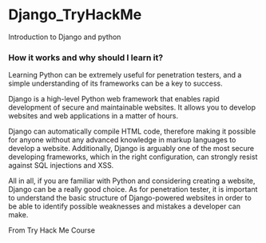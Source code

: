 # Django_TryHackMe
Introduction to Django and python

### How it works and why should I learn it?

Learning Python can be extremely useful for penetration testers, and a simple understanding of its frameworks can be a key to success.

Django is a high-level Python web framework that enables rapid development of secure and maintainable websites. It allows you to develop websites and web applications in a matter of hours.

Django can automatically compile HTML code, therefore making it possible for anyone without any advanced knowledge in markup languages to develop a website. Additionally, Django is arguably one of the most secure developing frameworks, which in the right configuration, can strongly resist against SQL injections and XSS.

All in all, if you are familiar with Python and considering creating a website, Django can be a really good choice. As for penetration tester, it is important to understand the basic structure of Django-powered websites in order to be able to identify possible weaknesses and mistakes a developer can make.

From Try Hack Me Course
